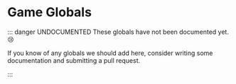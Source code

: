# Game Globals

::: danger UNDOCUMENTED
These globals have not been documented yet. :cry:

<p>If you know of any globals we should add here, consider writing some documentation and submitting a pull request.</p>
:::
